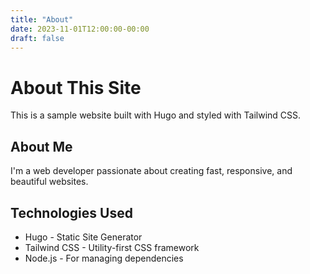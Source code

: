 ```yaml
---
title: "About"
date: 2023-11-01T12:00:00-00:00
draft: false
---
```


# About This Site

This is a sample website built with Hugo and styled with Tailwind CSS.

## About Me

I'm a web developer passionate about creating fast, responsive, and beautiful websites.

## Technologies Used

- Hugo - Static Site Generator
- Tailwind CSS - Utility-first CSS framework
- Node.js - For managing dependencies
